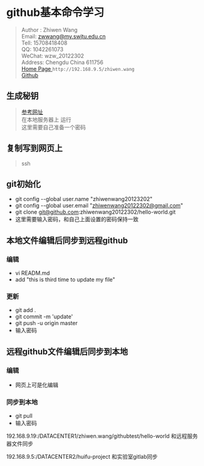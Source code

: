 # github基本命令学习

> Author : Zhiwen Wang   
> Email: zwwang@my.swjtu.edu.cn  
> Tell: 15708418408  
> QQ: 1042261073  
> WeChat: wzw_20122302  
>Address: Chengdu China 611756  
> [Home Page ](http://192.168.9.5/zhiwen.wang) `http://192.168.9.5/zhiwen.wang`  
> [Github](https://github.com/zhiwenwang20122302)

## 生成秘钥 
> [参考网址](https://help.github.com/en/articles/connecting-to-github-with-ssh)  
> 在本地服务器上 运行  
> 这里需要自己准备一个密码 

## 复制写到网页上
> ssh

## git初始化
* git config --global user.name "zhiwenwang20123202"
* git config --global user.email "zhiwenwang20122302@gmail.com"
* git clone git@github.com:zhiwenwang20122302/hello-world.git
* 这里需要输入密码，和自己上面设置的密码保持一致

		
## 本地文件编辑后同步到远程github
### 编辑
* vi READM.md
*  add "this is third time to update my file"
### 更新
* git add .
* git commit -m 'update'
* git push -u origin master
* 输入密码

## 远程github文件编辑后同步到本地
### 编辑
* 网页上可是化编辑
### 同步到本地
* git pull
* 输入密码


192.168.9.19:/DATACENTER1/zhiwen.wang/githubtest/hello-world 和远程服务器文件同步

192.168.9.5:/DATACENTER2/huifu-project 和实验室gitlab同步
